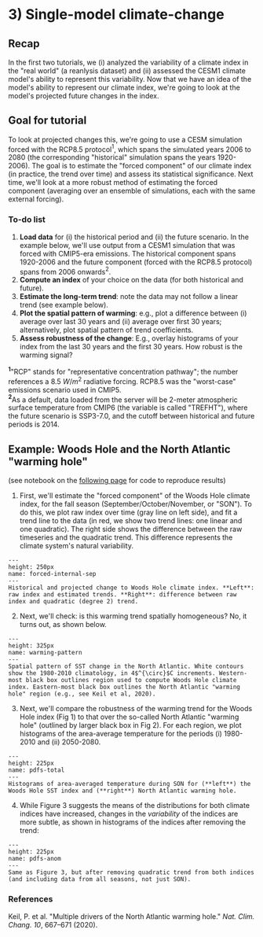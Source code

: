 # 3) Single-model climate-change

## Recap
In the first two tutorials, we (i) analyzed the variability of a climate index in the "real world" (a reanlysis dataset) and (ii) assessed the CESM1 climate model's ability to represent this variability. Now that we have an idea of the model's ability to represent our climate index, we're going to look at the model's projected future changes in the index. 


## Goal for tutorial 

To look at projected changes this, we're going to use a CESM simulation forced with the RCP8.5 protocol$^{1}$, which spans the simulated years 2006 to 2080 (the corresponding "historical" simulation spans the years 1920-2006). The goal is to estimate the "forced component" of our climate index (in practice, the trend over time) and assess its statistical significance. Next time, we'll look at a more robust method of estimating the forced component (averaging over an ensemble of simulations, each with the same external forcing).

### To-do list
1. **Load data** for (i) the historical period and (ii) the future scenario. In the example below, we'll use output from a CESM1 simulation that was forced with CMIP5-era emissions. The historical component spans 1920-2006 and the future component (forced with the RCP8.5 protocol) spans from 2006 onwards$^{2}$.
2. **Compute an index** of your choice on the data (for both historical and future).
3. **Estimate the long-term trend**: note the data may not follow a linear trend (see example below).
4. **Plot the spatial pattern of warming**: e.g., plot a difference between (i) average over last 30 years and (ii) average over first 30 years; alternatively, plot spatial pattern of trend coefficients.
5. **Assess robustness of the change**: E.g., overlay histograms of your index from the last 30 years and the first 30 years. How robust is the warming signal?

$^{\mathbf{1}}$"RCP" stands for "representative concentration pathway"; the number references a 8.5 $W/m^2$ radiative forcing. RCP8.5 was the "worst-case" emissions scenario used in CMIP5.  
$^{\mathbf{2}}$As a default, data loaded from the server will be 2-meter atmospheric surface temperature from CMIP6 (the variable is called "TREFHT"), where the future scenario is SSP3-7.0, and the cutoff between historical and future periods is 2014.



## Example: Woods Hole and the North Atlantic "warming hole"
(see notebook on the [following page](example.ipynb) for code to reproduce results)

1. First, we'll estimate the "forced component" of the Woods Hole climate index, for the fall season (September/October/November, or "SON"). To do this, we plot raw index over time (gray line on left side), and fit a trend line to the data (in red, we show two trend lines: one linear and one quadratic). The right side shows the difference between the raw timeseries and the quadratic trend. This difference represents the climate system's natural variability.
```{figure} figs/forced-internal-sep.svg
---
height: 250px
name: forced-internal-sep 
---
Historical and projected change to Woods Hole climate index. **Left**: raw index and estimated trends. **Right**: difference between raw index and quadratic (degree 2) trend.
```

2. Next, we'll check: is this warming trend spatially homogeneous? No, it turns out, as shown below.
```{figure} figs/warming-pattern.svg
---
height: 325px
name: warming-pattern 
---
Spatial pattern of SST change in the North Atlantic. White contours show the 1980-2010 climatology, in 4$^{\circ}$C increments. Western-most black box outlines region used to compute Woods Hole climate index. Eastern-most black box outlines the North Atlantic "warming hole" region (e.g., see Keil et al, 2020).
```

3. Next, we'll compare the robustness of the warming trend for the Woods Hole index (Fig 1) to that over the so-called North Atlantic "warming hole" (outlined by larger black box in Fig 2). For each region, we plot histograms of the area-average temperature for the periods (i) 1980-2010 and (ii) 2050-2080.
```{figure} figs/pdfs_total.svg
---
height: 225px
name: pdfs-total 
---
Histograms of area-averaged temperature during SON for (**left**) the Woods Hole SST index and (**right**) North Atlantic warming hole.
```

4. While Figure 3 suggests the means of the distributions for both climate indices have increased, changes in the *variability* of the indices are more subtle, as shown in histograms of the indices after removing the trend: 
```{figure} figs/pdfs_anom.svg
---
height: 225px
name: pdfs-anom 
---
Same as Figure 3, but after removing quadratic trend from both indices (and including data from all seasons, not just SON).
```


### References
Keil, P. et al. "Multiple drivers of the North Atlantic warming hole." *Nat. Clim. Chang. 10*, 667–671 (2020).


```{tableofcontents}
```



